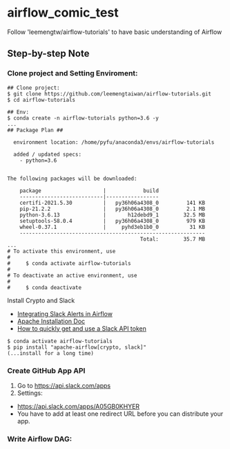 # airflow_comic_test
Follow 'leemengtw/airflow-tutorials' to have basic understanding of Airflow

## Step-by-step Note

### Clone project and Setting Enviroment:

```
## Clone project:
$ git clone https://github.com/leemengtaiwan/airflow-tutorials.git
$ cd airflow-tutorials

## Env:
$ conda create -n airflow-tutorials python=3.6 -y
...
## Package Plan ##

  environment location: /home/pyfu/anaconda3/envs/airflow-tutorials

  added / updated specs:
    - python=3.6


The following packages will be downloaded:

    package                    |            build
    ---------------------------|-----------------
    certifi-2021.5.30          |   py36h06a4308_0         141 KB
    pip-21.2.2                 |   py36h06a4308_0         2.1 MB
    python-3.6.13              |       h12debd9_1        32.5 MB
    setuptools-58.0.4          |   py36h06a4308_0         979 KB
    wheel-0.37.1               |     pyhd3eb1b0_0          31 KB
    ------------------------------------------------------------
                                           Total:        35.7 MB
...
# To activate this environment, use
#
#     $ conda activate airflow-tutorials
#
# To deactivate an active environment, use
#
#     $ conda deactivate
```

Install Crypto and Slack

* [Integrating Slack Alerts in Airflow](https://medium.com/datareply/integrating-slack-alerts-in-airflow-c9dcd155105)
* [Apache Installation Doc](https://airflow.apache.org/docs/apache-airflow/1.10.8/installation.html)
* [How to quickly get and use a Slack API token]()

```
$ conda activate airflow-tutorials
$ pip install "apache-airflow[crypto, slack]"
(...install for a long time)
```

### Create GitHub App API

1. Go to https://api.slack.com/apps
2. Settings:
  * https://api.slack.com/apps/A05GB0KHYER
  * You have to add at least one redirect URL before you can distribute your app. 

### Write Airflow DAG:








